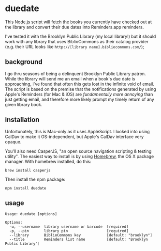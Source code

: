 # duedate

This Node.js script will fetch the books you currently have checked out at the library and convert their due dates into Reminders.app reminders.  

I've tested it with the Brooklyn Public Library (my local library!) but it should work with any library that uses BiblioCommons as their catalog provider (e.g. their URL looks like `http://[library name].bibliocommons.com/`);

## background

I go thru seasons of being a delinquent Brooklyn Public Library patron.  While the library will send me an email when a book's due date is approaching, I've found that often this gets lost in the infinite void of email.  The script is based on the premise that the notifications generated by using Apple's Reminders (for Mac & iOS) are *fundamentally more annoying* than just getting email, and therefore more likely prompt my timely return of any given library book.

## installation

Unfortunately, this is Mac-only as it uses AppleScript.  I looked into using CalDav to make it OS-independent, but Apple's CalDav interface very opaque.

You'll also need CasperJS, "an open source navigation scripting & testing utility".  The easiest way to install is by using [Homebrew](http://brew.sh/), the OS X package manager.  With homebrew installed, do this:

```
brew install casperjs
```

Then install the npm package:

```
npm install duedate
```

## usage

```
Usage: duedate [options]

Options:
  -u, --username  library username or barcode  [required]
  -p, --pin       library pin                  [required]
  --library       BiblioCommons key            [default: "brooklyn"]
  --title         Reminders list name          [default: "Brooklyn Public Library"]
```
